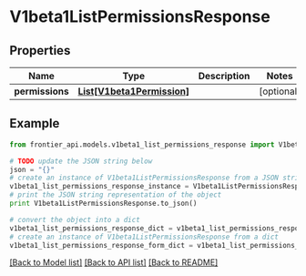 # V1beta1ListPermissionsResponse


## Properties
Name | Type | Description | Notes
------------ | ------------- | ------------- | -------------
**permissions** | [**List[V1beta1Permission]**](V1beta1Permission.md) |  | [optional] 

## Example

```python
from frontier_api.models.v1beta1_list_permissions_response import V1beta1ListPermissionsResponse

# TODO update the JSON string below
json = "{}"
# create an instance of V1beta1ListPermissionsResponse from a JSON string
v1beta1_list_permissions_response_instance = V1beta1ListPermissionsResponse.from_json(json)
# print the JSON string representation of the object
print V1beta1ListPermissionsResponse.to_json()

# convert the object into a dict
v1beta1_list_permissions_response_dict = v1beta1_list_permissions_response_instance.to_dict()
# create an instance of V1beta1ListPermissionsResponse from a dict
v1beta1_list_permissions_response_form_dict = v1beta1_list_permissions_response.from_dict(v1beta1_list_permissions_response_dict)
```
[[Back to Model list]](../README.md#documentation-for-models) [[Back to API list]](../README.md#documentation-for-api-endpoints) [[Back to README]](../README.md)


